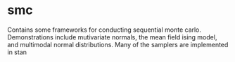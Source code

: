 # smc
Contains some frameworks for conducting sequential monte carlo. Demonstrations include mutivariate normals, the mean field ising model, and multimodal normal distributions. Many of the samplers are implemented in stan
